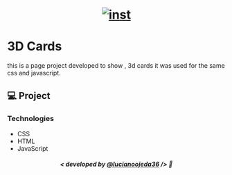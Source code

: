 <h1 align="center">
      <a href = "https://cards-3ds.vercel.app/" target = "blank"><img align = "center" src="src\assets\card3d.gif" alt = "inst"  /></a>
</h1>


# 3D Cards
this is a page project developed to show , 3d cards it was used for the same css and javascript.

## 💻 Project

### Technologies
- CSS
- HTML
- JavaScript


##### <p align="center"> <strong> < developed by <a href="https://github.com/lucianoojeda36"> @lucianoojeda36</a> /> </strong> 👋
